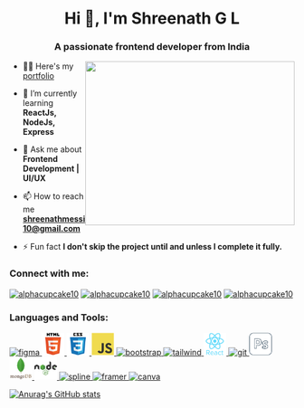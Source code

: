<h1 align="center">Hi 👋, I'm Shreenath G L</h1>
<h3 align="center">A passionate frontend developer from India</h3>

<img align="right" width="370" height="290" src="https://i.pinimg.com/originals/47/f0/34/47f0342cec72b800463bf003eac1257e.gif">

- 👨‍💻 Here's my [portfolio](https://shreenath.vercel.app/)

- 🌱 I’m currently learning **ReactJs, NodeJs, Express**

- 💬 Ask me about **Frontend Development | UI/UX**

- 📫 How to reach me **shreenathmessi10@gmail.com**

- ⚡ Fun fact **I don't skip the project until and unless I complete it fully.**

<h3 align="left">Connect with me:</h3>
<p align="left">

<a href="https://linkedin.com/in/shreenathmessi" target="blank"><img align="center" src="https://asset.brandfetch.io/idJFz6sAsl/id18wpWxxf.svg" alt="alphacupcake10" height="30" width="40" /></a>
<a href="https://instagram.com/shreenath_messi" target="blank"><img align="center" src="https://raw.githubusercontent.com/rahuldkjain/github-profile-readme-generator/master/src/images/icons/Social/instagram.svg" alt="alphacupcake10" height="30" width="40" /></a>
<a href="https://dribbble.com/shreenathmessi" target="blank"><img align="center" src="https://raw.githubusercontent.com/rahuldkjain/github-profile-readme-generator/master/src/images/icons/Social/dribbble.svg" alt="alphacupcake10" height="30" width="40" /></a>
<a href="https://www.hackerrank.com/shreenathmessi" target="blank"><img align="center" src="https://raw.githubusercontent.com/rahuldkjain/github-profile-readme-generator/master/src/images/icons/Social/hackerrank.svg" alt="alphacupcake10" height="30" width="40" /></a>
</p>

<h3 align="left">Languages and Tools:</h3>
<p align="left"> <a href="https://www.figma.com/" target="_blank" rel="noreferrer"> <img src="https://www.vectorlogo.zone/logos/figma/figma-icon.svg" alt="figma" width="40" height="40"/> </a> <a href="https://www.w3.org/html/" target="_blank" rel="noreferrer"> <img src="https://raw.githubusercontent.com/devicons/devicon/master/icons/html5/html5-original-wordmark.svg" alt="html5" width="40" height="40"/> </a> <a href="https://www.w3schools.com/css/" target="_blank" rel="noreferrer"> <img src="https://raw.githubusercontent.com/devicons/devicon/master/icons/css3/css3-original-wordmark.svg" alt="css3" width="40" height="40"/> </a> <a href="https://developer.mozilla.org/en-US/docs/Web/JavaScript" target="_blank" rel="noreferrer"> <img src="https://raw.githubusercontent.com/devicons/devicon/master/icons/javascript/javascript-original.svg" alt="javascript" width="40" height="40"/> </a>  <a href="https://getbootstrap.com/" target="_blank" rel="noreferrer"> <img src="https://img.icons8.com/color/48/000000/bootstrap.png" alt="bootstrap" width="40" height="40"/> </a> <a href="https://tailwindcss.com/" target="_blank" rel="noreferrer"> <img src="https://www.vectorlogo.zone/logos/tailwindcss/tailwindcss-icon.svg" alt="tailwind" width="40" height="40"/> </a> <a href="https://reactjs.org/" target="_blank" rel="noreferrer"> <img src="https://raw.githubusercontent.com/devicons/devicon/master/icons/react/react-original-wordmark.svg" alt="react" width="40" height="40"/> </a>  <a href="https://git-scm.com/" target="_blank" rel="noreferrer"> <img src="https://www.vectorlogo.zone/logos/git-scm/git-scm-icon.svg" alt="git" width="40" height="40"/> </a>  <a href="https://www.photoshop.com/en" target="_blank" rel="noreferrer"> <img src="https://raw.githubusercontent.com/devicons/devicon/master/icons/photoshop/photoshop-line.svg" alt="photoshop" width="40" height="40"/> </a>  <a href="https://www.mongodb.com/" target="_blank" rel="noreferrer"> <img src="https://raw.githubusercontent.com/devicons/devicon/master/icons/mongodb/mongodb-original-wordmark.svg" alt="mongodb" width="40" height="40"/> </a> <a href="https://nodejs.org" target="_blank" rel="noreferrer"> <img src="https://raw.githubusercontent.com/devicons/devicon/master/icons/nodejs/nodejs-original-wordmark.svg" alt="nodejs" width="40" height="40"/> </a> <a href="https://app.spline.design" target="_blank" rel="noreferrer"> <img src="https://asset.brandfetch.io/idZ_aiFAYa/idx0zotd8Y.png" alt="spline" width="40" height="40"/> </a> <a href="https://www.framer.com" target="_blank" rel="noreferrer"> <img src="https://asset.brandfetch.io/idCeIE9B96/id672ybz9X.svg" alt="framer" width="40" height="40"/> </a> <a href="https://www.canva.com" target="_blank" rel="noreferrer"> <img src="https://asset.brandfetch.io/id9mVQlyB1/id0vSfxhT4.jpeg" alt="canva" width="40" height="40"/> </a> </p>  



[![Anurag's GitHub stats](https://github-readme-stats.vercel.app/api?username=shreenathmessi)](https://github.com/shreenathmessi/github-readme-stats)
